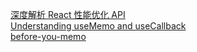 [深度解析 React 性能优化 API](https://zhuanlan.zhihu.com/p/591808545)  
[Understanding useMemo and useCallback](https://www.joshwcomeau.com/react/usememo-and-usecallback/)  
[before-you-memo](https://overreacted.io/before-you-memo/)
